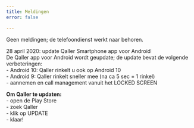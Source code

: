```yaml
---
title: Meldingen
error: false

---
```

Geen meldingen; de telefoondienst werkt naar behoren.

28 april 2020: update Qaller Smartphone app voor Android  
De Qaller app voor Android wordt geupdate; de update bevat de volgende verbeteringen:   
\- Android 10: Qaller rinkelt u ook op Android 10     
\- Android 9: Qaller rinkelt sneller mee (na ca 5 sec = 1 rinkel)  
\- aannemen en call management vanuit het LOCKED SCREEN

**Om Qaller te updaten:**  
\- open de Play Store  
\- zoek Qaller  
\- klik op UPDATE  
\- klaar!  
 